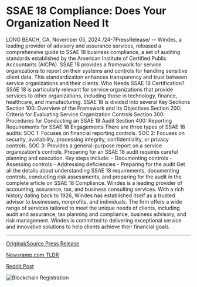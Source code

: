 # SSAE 18 Compliance: Does Your Organization Need It

LONG BEACH, CA, November 05, 2024 /24-7PressRelease/ -- Windes, a leading provider of advisory and assurance services, released a comprehensive guide to SSAE 18 business compliance, a set of auditing standards established by the American Institute of Certified Public Accountants (AICPA).  SSAE 18 provides a framework for service organizations to report on their systems and controls for handling sensitive client data. This standardization enhances transparency and trust between service organizations and their clients.  Who Needs SSAE 18 Certification? SSAE 18 is particularly relevant for service organizations that provide services to other organizations, including those in technology, finance, healthcare, and manufacturing.  SSAE 18 is divided into several Key Sections Section 100: Overview of the Framework and Its Objectives Section 200: Criteria for Evaluating Service Organization Controls Section 300: Procedures for Conducting an SSAE 18 Audit Section 400: Reporting Requirements for SSAE 18 Engagements  There are three types of SSAE 18 audits: SOC 1: Focuses on financial reporting controls. SOC 2: Focuses on security, availability, processing integrity, confidentiality, or privacy controls. SOC 3: Provides a general-purpose report on a service organization's controls.  Preparing for an SSAE 18 audit requires careful planning and execution. Key steps include: - Documenting controls - Assessing controls - Addressing deficiencies - Preparing for the audit  Get all the details about understanding SSAE 18 requirements, documenting controls, conducting risk assessments, and preparing for the audit in the complete article on SSAE 18 Compliance.  Windes is a leading provider of accounting, assurance, tax, and business consulting services. With a rich history dating back to 1926, Windes has established itself as a trusted advisor to businesses, nonprofits, and individuals. The firm offers a wide range of services tailored to meet the unique needs of clients, including audit and assurance, tax planning and compliance, business advisory, and risk management. Windes is committed to delivering exceptional service and innovative solutions to help clients achieve their financial goals. 

---

[Original/Source Press Release](https://www.24-7pressrelease.com/press-release/515882/ssae-18-compliance-does-your-organization-need-it)
                    

[Newsramp.com TLDR](https://newsramp.com/curated-news/windes-releases-comprehensive-ssae-18-business-compliance-guide/654f9f239bbbeeb81759125f3279bc8a) 

 



[Reddit Post](https://www.reddit.com/r/FinancialNewsramp/comments/1gk1z85/windes_releases_comprehensive_ssae_18_business/) 



![Blockchain Registration](https://cdn.newsramp.app/24-7PressRelease/qrcode/2411/5/roamhUmf.webp)